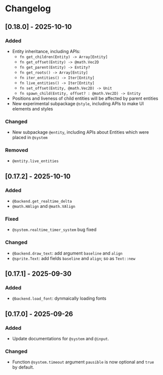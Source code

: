 # Changelog

## [0.18.0] - 2025-10-10

### Added

- Entity inheritance, including APIs:
  - `fn get_children(Entity) -> Array[Entity]`
  - `fn get_offset(Entity) -> @math.Vec2D`
  - `fn get_parent(Entity) -> Entity?`
  - `fn get_roots() -> Array[Entity]`
  - `fn iter_entities() -> Iter[Entity]`
  - `fn live_entities() -> Iter[Entity]`
  - `fn set_offset(Entity, @math.Vec2D) -> Unit`
  - `fn spawn_child(Entity, offset? : @math.Vec2D) -> Entity`
- Positions and liveness of child entities will be affected by parent entities 
- New experimental subpackage `@style`, including APIs to make UI elements and styles

### Changed 

- New subpackage `@entity`, including APIs about Entities which were placed in `@system`

### Removed

- `@entity.live_entities`

## [0.17.2] - 2025-10-10

### Added 

- `@backend.get_realtime_delta`
- `@math.HAlign` and `@math.VAlign`

### Fixed 

- `@system.realtime_timer_system` bug fixed 

### Changed 

- `@backend.draw_text`: add argument `baseline` and `align`
- `@sprite.Text`: add fields `baseline` and `align`; so as `Text::new`

## [0.17.1] - 2025-09-30

### Added 

- `@backend.load_font`: dynmaically loading fonts

## [0.17.0] - 2025-09-26

### Added

- Update documentations for `@system` and `@input`. 

### Changed

- Function `@system.timeout` argument `pausible` is now optional and `true` by default.
